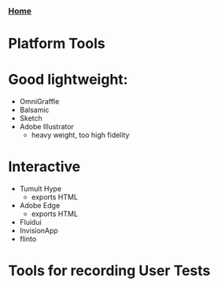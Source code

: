 ### [Home](intros.html)
# Platform Tools

# Good lightweight: 
* OmniGraffle
* Balsamic
* Sketch
* Adobe Illustrator
  * heavy weight, too high fidelity

# Interactive
* Tumult Hype
  * exports HTML
* Adobe Edge
  * exports HTML
* Fluidui
* InvisionApp
* flinto

# Tools for recording User Tests

